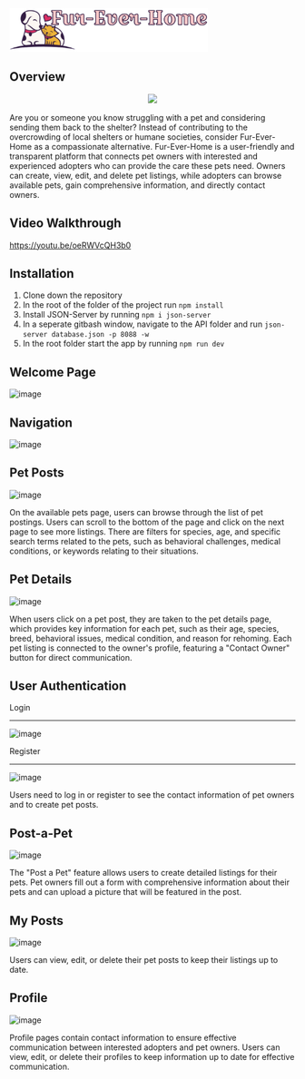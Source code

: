 <img src="https://github.com/fwee1996/Fur-Ever-Home/blob/fw7/images/Logo1.png?raw=true" width="350">

## Overview
<p align="center">
<img src="https://github.com/user-attachments/assets/aff4c6cf-3af2-489b-a258-ea61182c4073" width="300">
</p>

Are you or someone you know struggling with a pet and considering sending them back to the shelter? Instead of contributing to the overcrowding of local shelters or humane societies, consider Fur-Ever-Home as a compassionate alternative. Fur-Ever-Home is a user-friendly and transparent platform that connects pet owners with interested and experienced adopters who can provide the care these pets need. Owners can create, view, edit, and delete pet listings, while adopters can browse available pets, gain comprehensive information, and directly contact owners.

## Video Walkthrough
https://youtu.be/oeRWVcQH3b0

## Installation 
1. Clone down the repository<br>
2. In the root of the folder of the project run `npm install`<br>
3. Install JSON-Server by running `npm i json-server`<br>
4. In a seperate gitbash window, navigate to the API folder and run `json-server database.json -p 8088 -w`<br>
5. In the root folder start the app by running `npm run dev`

## Welcome Page
![image](https://github.com/user-attachments/assets/a1c86696-1fe7-49c7-823a-7a1f1fcd8112)

## Navigation
![image](https://github.com/user-attachments/assets/6c878eb2-1670-47f1-9cbf-0f1b9a78488c)

## Pet Posts
![image](https://github.com/user-attachments/assets/e4a27cb1-f801-4ba1-af84-c84bfd58c3ea)

On the available pets page, users can browse through the list of pet postings. Users can scroll to the bottom of the page and click on the next page to see more listings. There are filters for species, age, and specific search terms related to the pets, such as behavioral challenges, medical conditions, or keywords relating to their situations.

## Pet Details
![image](https://github.com/user-attachments/assets/92db92eb-bd6a-498a-9818-426a86ccce13)

When users click on a pet post, they are taken to the pet details page, which provides key information for each pet, such as their age, species, breed, behavioral issues, medical condition, and reason for rehoming. Each pet listing is connected to the owner's profile, featuring a "Contact Owner" button for direct communication.

## User Authentication
Login
***
![image](https://github.com/user-attachments/assets/15c0f651-c38a-420d-b717-86c9bd42e661)

Register
***
![image](https://github.com/user-attachments/assets/e2600d5d-67b4-4422-a170-d061e2f6f192)

Users need to log in or register to see the contact information of pet owners and to create pet posts.

## Post-a-Pet
![image](https://github.com/user-attachments/assets/8bf822dc-ea1e-402c-a8e9-1845fd9ff243)

The "Post a Pet" feature allows users to create detailed listings for their pets. Pet owners fill out a form with comprehensive information about their pets and can upload a picture that will be featured in the post. 

## My Posts
![image](https://github.com/user-attachments/assets/6d61a46b-26bc-4100-9513-c09ab914c2cf)

Users can view, edit, or delete their pet posts to keep their listings up to date.

## Profile
![image](https://github.com/user-attachments/assets/86d9c9f7-8dc2-475c-86c5-0eb48d85856b)

Profile pages contain contact information to ensure effective communication between interested adopters and pet owners. Users can view, edit, or delete their profiles to keep information up to date for effective communication.
